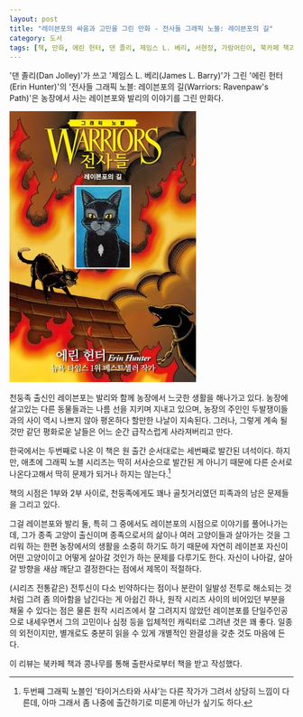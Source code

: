 ```yaml
---
layout: post
title: "레이븐포의 싸움과 고민을 그린 만화 - 전사들 그래픽 노블: 레이븐포의 길"
category: 도서
tags: [책, 만화, 에린 헌터, 댄 졸리, 제임스 L. 베리, 서현정, 가람어린이, 북카페 책과 콩나무, 서평]
---
```


'댄 졸리(Dan Jolley)'가 쓰고
'제임스 L. 베리(James L. Barry)'가 그린
'에린 헌터(Erin Hunter)'의
'전사들 그래픽 노블: 레이븐포의 길(Warriors: Ravenpaw's Path)'은
농장에서 사는 레이븐포와 발리의 이야기를 그린 만화다.

![표지](/images/warriors-graphic-novel-2-ravenpaws-path-comic-book-h480.jpg)

천둥족 출신인 레이븐포는 발리와 함께 농장에서 느긋한 생활을 해나가고 있다.
농장에 살고있는 다른 동물들과는 나름 선을 지키며 지내고 있으며,
농장의 주인인 두발쟁이들과의 사이 역시 나쁘지 않아 평온하다 할만한 나날이 지속된다.
그러나, 그렇게 계속 될것만 같던 평화로운 날들은 어느 순간 급작스럽게 사라져버리고 만다.

한국에서는 두번째로 나온 이 책은
원 출간 순서대로는 세번째로 발간된 녀석이다.
하지만, 애초에 그래픽 노블 시리즈는 딱히 서사순으로 발간된 게 아니기 때문에
다른 순서로 나온다고해서 딱히 문제가 되거나 하지는 않는다.[^1]

[^1]: 두번째 그래픽 노블인 '타이거스타와 사샤'는 다른 작가가 그려서 상당히 느낌이 다른데, 아마 그래서 좀 나중에 출간하기로 미룬게 아닌가 싶기도 하다.

책의 시점은 1부와 2부 사이로,
천둥족에게도 꽤나 골칫거리였던 피족과의 남은 문제들을 그리고 있다.

그걸 레이븐포와 발리 둘, 특히 그 중에서도 레이븐포의 시점으로 이야기를 풀어나가는데,
그가 종족 고양이 출신이며 종족으로서의 삶이나 여러 고양이들과 살아가는 것을 그리워 하는 한편
농장에서의 생활을 소중히 하기도 하기 때문에
자연히 레이븐포 자신이 어떤 고양이이고 어떻게 살아갈 것인가 하는 문제를 다루기도 한다.
자신이 나아갈, 살아갈 방향을 새삼 깨닫고 결정한다는 점에서 제목이 적절하다.

(시리즈 전통같은) 전투신이 다소 빈약하다는 점이나
분란이 일발성 전투로 해소되는 것처럼 그려 좀 의아함을 남긴다는 게 아쉽긴 하나,
원작 시리즈 사이의 비어있던 부분을 채울 수 있다는 점은 물론
원작 시리즈에서 잘 그려지지 않았던 레이븐포를 단일주인공으로 내세우면서
그의 고민이나 심정 등을 입체적인 캐릭터로 그려낸 것은 꽤 좋다.
일종의 외전이지만, 별개로도 충분히 읽을 수 있게 개별적인 완결성을 갖춘 것도 마음에 든다.



<div class="im im-info">
이 리뷰는 북카페 책과 콩나무를 통해 출판사로부터 책을 받고 작성했다.
</div>
